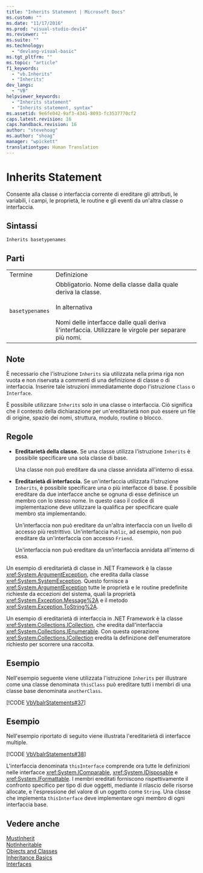 ```yaml
---
title: "Inherits Statement | Microsoft Docs"
ms.custom: ""
ms.date: "11/17/2016"
ms.prod: "visual-studio-dev14"
ms.reviewer: ""
ms.suite: ""
ms.technology: 
  - "devlang-visual-basic"
ms.tgt_pltfrm: ""
ms.topic: "article"
f1_keywords: 
  - "vb.Inherits"
  - "Inherits"
dev_langs: 
  - "VB"
helpviewer_keywords: 
  - "Inherits statement"
  - "Inherits statement, syntax"
ms.assetid: 9e6fe042-9af3-4341-8093-fc3537770cf2
caps.latest.revision: 16
caps.handback.revision: 16
author: "stevehoag"
ms.author: "shoag"
manager: "wpickett"
translationtype: Human Translation
---
```

# Inherits Statement
Consente alla classe o interfaccia corrente di ereditare gli attributi, le variabili, i campi, le proprietà, le routine e gli eventi da un'altra classe o interfaccia.  
  
## Sintassi  
  
```  
Inherits basetypenames  
```  
  
## Parti  
  
|||  
|-|-|  
|Termine|Definizione|  
|`basetypenames`|Obbligatorio.  Nome della classe dalla quale deriva la classe.<br /><br /> In alternativa<br /><br /> Nomi delle interfacce dalle quali deriva lì'interfaccia.  Utilizzare le virgole per separare più nomi.|  
  
## Note  
 È necessario che l'istruzione `Inherits` sia utilizzata nella prima riga non vuota e non riservata a commenti di una definizione di classe o di interfaccia.  Inserire tale istruzioni immediatamente dopo l'istruzione `Class` o `Interface`.  
  
 È possibile utilizzare `Inherits` solo in una classe o interfaccia.  Ciò significa che il contesto della dichiarazione per un'ereditarietà non può essere un file di origine, spazio dei nomi, struttura, modulo, routine o blocco.  
  
## Regole  
  
-   **Ereditarietà della classe.** Se una classe utilizza l'istruzione `Inherits` è possibile specificare una sola classe di base.  
  
     Una classe non può ereditare da una classe annidata all'interno di essa.  
  
-   **Ereditarietà di interfaccia.** Se un'interfaccia utilizzata l'istruzione `Inherits`, è possibile specificare una o più interfacce di base.  È possibile ereditare da due interfacce anche se ognuna di esse definisce un membro con lo stesso nome.  In questo caso il codice di implementazione deve utilizzare la qualifica per specificare quale membro sta implementando.  
  
     Un'interfaccia non può ereditare da un'altra interfaccia con un livello di accesso più restrittivo.  Un'interfaccia `Public`, ad esempio, non può ereditare da un'interfaccia con accesso `Friend`.  
  
     Un'interfaccia non può ereditare da un'interfaccia annidata all'interno di essa.  
  
 Un esempio di ereditarietà di classe in .NET Framework è la classe <xref:System.ArgumentException>, che eredita dalla classe <xref:System.SystemException>.  Questo fornisce a <xref:System.ArgumentException> tutte le proprietà e le routine predefinite richieste da eccezioni del sistema, quali la proprietà <xref:System.Exception.Message%2A> e il metodo <xref:System.Exception.ToString%2A>.  
  
 Un esempio di ereditarietà di interfaccia in .NET Framework è la classe <xref:System.Collections.ICollection>, che eredita dall'interfaccia <xref:System.Collections.IEnumerable>.  Con questa operazione <xref:System.Collections.ICollection> eredita la definizione dell'enumeratore richiesto per scorrere una raccolta.  
  
## Esempio  
 Nell'esempio seguente viene utilizzata l'istruzione `Inherits` per illustrare come una classe denominata `thisClass` può ereditare tutti i membri di una classe base denominata `anotherClass`.  
  
 [!CODE [VbVbalrStatements#37](../CodeSnippet/VS_Snippets_VBCSharp/VbVbalrStatements#37)]  
  
## Esempio  
 Nell'esempio riportato di seguito viene illustrata l'ereditarietà di interfacce multiple.  
  
 [!CODE [VbVbalrStatements#38](../CodeSnippet/VS_Snippets_VBCSharp/VbVbalrStatements#38)]  
  
 L'interfaccia denominata `thisInterface` comprende ora tutte le definizioni nelle interfacce <xref:System.IComparable>, <xref:System.IDisposable> e <xref:System.IFormattable>. I membri ereditati forniscono rispettivamente il confronto specifico per tipo di due oggetti, mediante il rilascio delle risorse allocate, e l'espressione del valore di un oggetto come `String`.  Una classe che implementa `thisInterface` deve implementare ogni membro di ogni interfaccia base.  
  
## Vedere anche  
 [MustInherit](../../../visual-basic/language-reference/modifiers/mustinherit.md)   
 [NotInheritable](../../../visual-basic/language-reference/modifiers/notinheritable.md)   
 [Objects and Classes](../../../visual-basic/programming-guide/language-features/objects-and-classes/index.md)   
 [Inheritance Basics](../../../visual-basic/programming-guide/language-features/objects-and-classes/inheritance-basics.md)   
 [Interfaces](../../../visual-basic/programming-guide/language-features/interfaces/index.md)